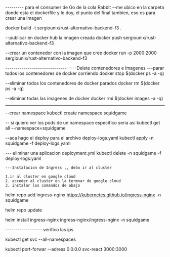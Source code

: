 --------- para el consumer de Go de la cola Rabbit
--me ubico en la carpeta donde esta el dockerfile y le doy, el punto del final tambien, eso  es para crear una imagen 

  docker  build -t sergiounix/rust-alternativo-backend-f3 .    

--publicar en docker hub la imagen creada
   docker push sergiounix/rust-alternativo-backend-f3

--crear un contenedor con la imagen que cree 
   docker run   -p 2000:2000 sergiounix/rust-alternativo-backend-f3



-----------------------------------Delete contenedores e Imagenes
---parar todos los contenedores de docker corriendo
docker stop $(docker ps -a -q)

--eliminar todos los contenedores de docker parados
docker rm $(docker ps -a -q)


--eliminar todas las imagenes de docker 
docker rmi $(docker images -a -q)


-----------------------------------------------------

--crear namespace
kubectl create namespace squidgame



-- si quiero ver los pods de un namespace especifico seria asi
    kubectl get all --namespace=squidgame

--aca hago el deploy para el archivo deploy-logs.yaml
   kubectl apply -n squidgame -f deploy-logs.yaml

--- eliminar una aplicacion  deployment.yml
     kubectl delete -n squidgame -f deploy-logs.yaml





    ---Instalacion de Ingress ,, debo ir al cluster

    1.ir al cluster en google cloud
    2. acceder al cluster en la termnar de google cloud
    3. instalar los comandos de abajo

helm repo add ingress-nginx https://kubernetes.github.io/ingress-nginx -n squidgame 

helm repo update

helm install ingress-nginx ingress-nginx/ingress-nginx -n squidgame



------------------ verifico las ips

kubectl get svc --all-namespaces

 kubectl port-forwar   --adress 0.0.0.0 svc-react 3000:3000